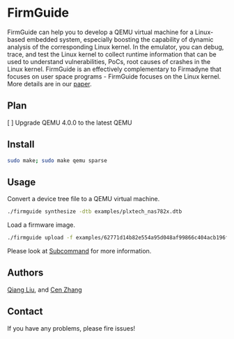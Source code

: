 # FirmGuide

FirmGuide can help you to develop a QEMU virtual machine for a Linux-based
embedded system, especially boosting the capability of dynamic analysis of the
corresponding Linux kernel. In the emulator, you can debug, trace, and test the
Linux kernel to collect runtime information that can be used to understand
vulnerabilities, PoCs, root causes of crashes in the Linux kernel. FirmGuide is
an effectively complementary to Firmadyne that focuses on user space programs -
FirmGuide focuses on the Linux kernel. More details are in our
[paper](https://cyruscyliu.github.io/papers/firmguide-ase21.pdf).

## Plan

[ ] Upgrade QEMU 4.0.0 to the latest QEMU

## Install

``` bash
sudo make; sudo make qemu sparse
```

## Usage

Convert a device tree file to a QEMU virtual machine.

``` bash
./firmguide synthesize -dtb examples/plxtech_nas782x.dtb
```

Load a firmware image.

``` bash
./firmguide upload -f examples/62771d14b82e554a95d048af99866c404acb196f.bin
```

Please look at [Subcommand](doc/Subcommands.md) for more information.

## Authors

[Qiang Liu](https://github.com/cyruscyliu), and [Cen Zhang](https://github.com/occia)

## Contact

If you have any problems, please fire issues!
